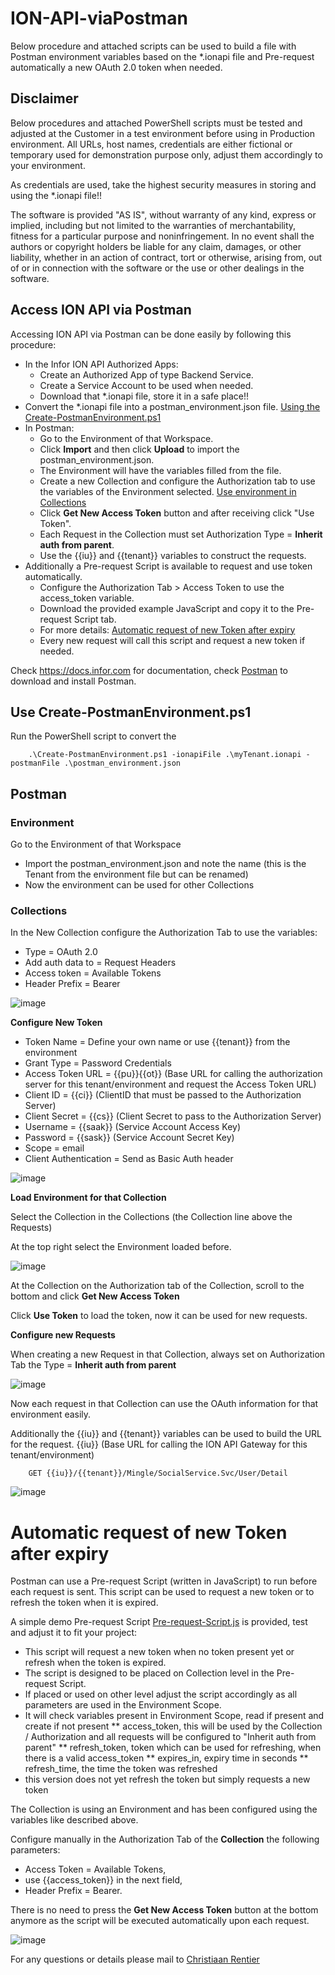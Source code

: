 # ION-API-viaPostman
Below procedure and attached scripts can be used to build a file with Postman environment variables based on the *.ionapi file and Pre-request automatically a new OAuth 2.0 token when needed.

## Disclaimer
Below procedures and attached PowerShell scripts must be tested and adjusted at the Customer in a test environment before using in Production environment.
All URLs, host names, credentials are either fictional or temporary used for demonstration purpose only, adjust them accordingly to your environment.

As credentials are used, take the highest security measures in storing and using the *.ionapi file!!

The software is provided "AS IS", without warranty of any kind, express or implied, including but not limited to the warranties of merchantability, fitness for a particular purpose and noninfringement. In no event shall the authors or copyright holders be liable for any claim, damages, or other liability, whether in an action of contract, tort or otherwise, arising from, out of or in connection with the software or the use or other dealings in the software.

## Access ION API via Postman
Accessing ION API via Postman can be done easily by following this procedure:
* In the Infor ION API Authorized Apps:
  * Create an Authorized App of type Backend Service.
  * Create a Service Account to be used when needed.
  * Download that *.ionapi file, store it in a safe place!!
* Convert the *.ionapi file into a postman_environment.json file. [Using the Create-PostmanEnvironment.ps1](https://github.com/cjrentier/ION-API-viaPostman/blob/main/README.md#use-create-postmanenvironmentps1)
* In Postman:
  * Go to the Environment of that Workspace.
  * Click **Import** and then click **Upload** to import the postman_environment.json.
  * The Environment will have the variables filled from the file. 
  * Create a new Collection and configure the Authorization tab to use the variables of the Environment selected. [Use environment in Collections](https://github.com/cjrentier/ION-API-viaPostman/blob/main/README.md#collections)
  * Click **Get New Access Token** button and after receiving click "Use Token".
  * Each Request in the Collection must set Authorization Type = **Inherit auth from parent**.
  * Use the {{iu}} and {{tenant}} variables to construct the requests.
* Additionally a Pre-request Script is available to request and use token automatically.
  * Configure the Authorization Tab > Access Token to use the access_token variable.
  * Download the provided example JavaScript and copy it to the Pre-request Script tab.
  * For more details: [Automatic request of new Token after expiry](https://github.com/cjrentier/ION-API-viaPostman#automatic-request-of-new-token-after-expiry)
  * Every new request will call this script and request a new token if needed.

Check https://docs.infor.com for documentation, check [Postman](https://www.getpostman.com/apps) to download and install Postman.

## Use Create-PostmanEnvironment.ps1
Run the PowerShell script to convert the  
```
	.\Create-PostmanEnvironment.ps1 -ionapiFile .\myTenant.ionapi -postmanFile .\postman_environment.json
```

## Postman
### Environment 
Go to the Environment of that Workspace 
  * Import the postman_environment.json and note the name (this is the Tenant from the environment file but can be renamed)
  * Now the environment can be used for other Collections

### Collections
In the New Collection configure the Authorization Tab to use the variables:
  * Type = OAuth 2.0
  * Add auth data to = Request Headers
  * Access token = Available Tokens
  * Header Prefix = Bearer

![image](https://user-images.githubusercontent.com/82956918/136536390-9dc27d08-6727-4cf6-8759-69b1248f8ca3.png)

**Configure New Token**
  * Token Name = Define your own name or use {{tenant}} from the environment
  * Grant Type = Password Credentials
  * Access Token URL = {{pu}}{{ot}} (Base URL for calling the authorization server for this tenant/environment and request the Access Token URL)
  * Client ID = {{ci}} (ClientID that must be passed to the Authorization Server)
  * Client Secret = {{cs}} (Client Secret to pass to the Authorization Server)
  * Username = {{saak}} (Service Account Access Key)
  * Password = {{sask}} (Service Account Secret Key)
  * Scope = email
  * Client Authentication = Send as Basic Auth header

![image](https://user-images.githubusercontent.com/82956918/154308458-22d10454-894c-484d-8cd8-f0396daa2c60.png)

**Load Environment for that Collection**

Select the Collection in the Collections (the Collection line above the Requests)

At the top right select the Environment loaded before.

![image](https://user-images.githubusercontent.com/82956918/154308641-9203e368-4048-4adb-8ee2-39f8976f5977.png)

At the Collection on the Authorization tab of the Collection, scroll to the bottom and click **Get New Access Token**

Click **Use Token** to load the token, now it can be used for new requests.

**Configure new Requests**

When creating a new Request in that Collection, always set on Authorization Tab the Type = **Inherit auth from parent**

![image](https://user-images.githubusercontent.com/82956918/154309176-2cbd2cf7-f4d9-452d-8eba-4508bf70a297.png)

Now each request in that Collection can use the OAuth information for that environment easily.

Additionally the {{iu}} and {{tenant}} variables can be used to build the URL for the request. {{iu}} (Base URL for calling the ION API Gateway for this tenant/environment)
```
	GET {{iu}}/{{tenant}}/Mingle/SocialService.Svc/User/Detail
```
![image](https://user-images.githubusercontent.com/82956918/155566500-b28b3ea0-a3c5-4c99-b9a0-9c3715774816.png)


# Automatic request of new Token after expiry
Postman can use a Pre-request Script (written in JavaScript) to run before each request is sent. This script can be used to request a new token or to refresh the token when it is expired.

A simple demo Pre-request Script [Pre-request-Script.js](https://github.com/cjrentier/ION-API-viaPostman/blob/main/Pre-request-Script.js) is provided, test and adjust it to fit your project:
* This script will request a new token when no token present yet or refresh when the token is expired.
* The script is designed to be placed on Collection level in the Pre-request Script.
* If placed or used on other level adjust the script accordingly as all parameters are used in the Environment Scope.
* It will check variables present in Environment Scope, read if present and create if not present
** access_token, this will be used by the Collection / Authorization and all requests will be configured to "Inherit auth from parent"
** refresh_token, token which can be used for refreshing, when there is a valid access_token
** expires_in, expiry time in seconds
** refresh_time, the time the token was refreshed
* this version does not yet refresh the token but simply requests a new token

The Collection is using an Environment and has been configured using the variables like described above.

Configure manually in the Authorization Tab of the **Collection** the following parameters: 
* Access Token = Available Tokens, 
* use {{access_token}} in the next field, 
* Header Prefix = Bearer. 
 
There is no need to press the **Get New Access Token** button at the bottom anymore as the script will be executed automatically upon each request.

![image](https://user-images.githubusercontent.com/82956918/154132561-2c374b54-9af1-4dab-9724-a684b47effdb.png)

For any questions or details please mail to [Christiaan Rentier](mailto:Christiaan.Rentier@infor.com?subject=ION-API%20via%20Postman)
